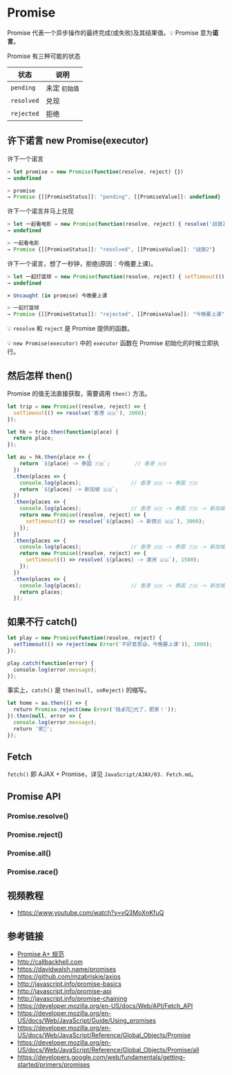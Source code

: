 # Promise

Promise 代表一个异步操作的最终完成(或失败)及其结果值。💡 Promise 意为**诺言**。

Promise 有三种可能的状态 

| 状态       | 说明         |
|-----------|-------------|
| `pending` | 未定 `初始值` | 
|`resolved` | 兑现         |
| `rejected`| 拒绝         |

## 许下诺言 new Promise(executor)
许下一个诺言
```javascript
> let promise = new Promise(function(resolve, reject) {})
→ undefined

> promise
→ Promise {[[PromiseStatus]]: "pending", [[PromiseValue]]: undefined}
```

许下一个诺言并马上兑现
```javascript
> let 一起看电影 = new Promise(function(resolve, reject) { resolve('战狼2'); })
→ undefined

> 一起看电影
→ Promise {[[PromiseStatus]]: "resolved", [[PromiseValue]]: "战狼2"}
```

许下一个诺言，想了一秒钟，拒绝(原因：今晚要上课)。
```javascript
> let 一起打篮球 = new Promise(function(resolve, reject) { setTimeout(() => reject('今晚要上课'), 1000); })
→ undefined

× Uncaught (in promise) 今晚要上课

> 一起打篮球
→ Promise {[[PromiseStatus]]: "rejected", [[PromiseValue]]: "今晚要上课"}
```
💡 `resolve` 和 `reject` 是 Promise 提供的函数。

💡 `new Promise(executor)` 中的 `executor` 函数在 Promise 初始化的时候立即执行。

## 然后怎样 then()
Promise 的值无法直接获取，需要调用 `then()` 方法。
```javascript
let trip = new Promise((resolve, reject) => {
  setTimeout(() => resolve('香港 🇭🇰'), 1000);
});

let hk = trip.then(function(place) {
  return place;
});

let au = hk.then(place => {
    return `${place} -> 泰国 🇹🇭`;        // 香港 🇭🇰
  })
  .then(places => {
    console.log(places);                // 香港 🇭🇰 -> 泰国 🇹🇭
    return `${places} -> 新加坡 🇸🇬`;
  })
  .then(places => {
    console.log(places);                // 香港 🇭🇰 -> 泰国 🇹🇭 -> 新加坡 🇸🇬
    return new Promise((resolve, reject) => {
      setTimeout(() => resolve(`${places} -> 新西兰 🇳🇿`), 3000);
    });
  })
  .then(places => {
    console.log(places);                // 香港 🇭🇰 -> 泰国 🇹🇭 -> 新加坡 🇸🇬 -> 新西兰 🇳🇿
    return new Promise((resolve, reject) => {
      setTimeout(() => resolve(`${places} -> 澳洲 🇦🇺`), 1500);
    });
  })
  .then(places => {
    console.log(places);                // 香港 🇭🇰 -> 泰国 🇹🇭 -> 新加坡 🇸🇬 -> 新西兰 🇳🇿 -> 澳洲 🇦🇺
    return places;
  });
```

## 如果不行 catch()
```javascript
let play = new Promise(function(resolve, reject) { 
  setTimeout(() => reject(new Error('不好意思😅，今晚要上课')), 1000);     // 通常用 Error 表示拒绝原因
});

play.catch(function(error) {
  console.log(error.message);
});
```
事实上，`catch()` 是 `then(null, onReject)` 的缩写。
```javascript
let home = au.then(() => {
  return Promise.reject(new Error('钱💰花🌺光了，肥家！'));
}).then(null, error => {
  console.log(error.message);
  return '家🏡';
});
```

## Fetch
`fetch()` 即 AJAX + Promise，详见 `JavaScript/AJAX/03. Fetch.md`。

## Promise API
### Promise.resolve()

### Promise.reject()

### Promise.all()

### Promise.race()

## 视频教程
* https://www.youtube.com/watch?v=vQ3MoXnKfuQ

## 参考链接
* [Promise A+ 规范](https://promisesaplus.com)
* http://callbackhell.com
* https://davidwalsh.name/promises
* https://github.com/mzabriskie/axios
* http://javascript.info/promise-basics
* http://javascript.info/promise-api
* http://javascript.info/promise-chaining
* https://developer.mozilla.org/en-US/docs/Web/API/Fetch_API
* https://developer.mozilla.org/en-US/docs/Web/JavaScript/Guide/Using_promises
* https://developer.mozilla.org/en-US/docs/Web/JavaScript/Reference/Global_Objects/Promise
* https://developer.mozilla.org/en-US/docs/Web/JavaScript/Reference/Global_Objects/Promise/all
* https://developers.google.com/web/fundamentals/getting-started/primers/promises
